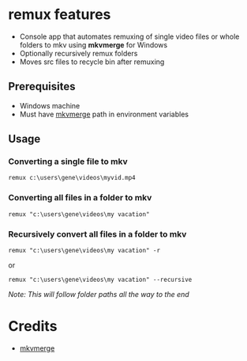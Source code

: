 # remux features
- Console app that automates remuxing of single video files or whole folders to mkv using **mkvmerge** for Windows
- Optionally recursively remux folders
- Moves src files to recycle bin after remuxing

## Prerequisites
- Windows machine
- Must have [mkvmerge](https://mkvtoolnix.download/downloads.html#windows) path in environment variables

## Usage
### Converting a single file to mkv
`remux c:\users\gene\videos\myvid.mp4`

### Converting all files in a folder to mkv
`remux "c:\users\gene\videos\my vacation"`

### Recursively convert all files in a folder to mkv
`remux "c:\users\gene\videos\my vacation" -r`

or

`remux "c:\users\gene\videos\my vacation" --recursive`

*Note: This will follow folder paths all the way to the end*

# Credits
- [mkvmerge](https://mkvtoolnix.download)
